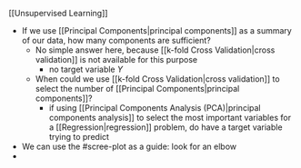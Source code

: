 [[Unsupervised Learning]]

- If we use [[Principal Components|principal components]] as a summary of our data, how many components are sufficient?
	- No simple answer here, because [[k-fold Cross Validation|cross validation]] is not available for this purpose
		- no target variable $Y$ 
	- When could we use [[k-fold Cross Validation|cross validation]] to select the number of [[Principal Components|principal components]]?
		- if using [[Principal Components Analysis (PCA)|principal components analysis]] to select the most important variables for a [[Regression|regression]] problem, do have a target variable trying to predict
- We can use the #scree-plot as a guide: look for an elbow
- 